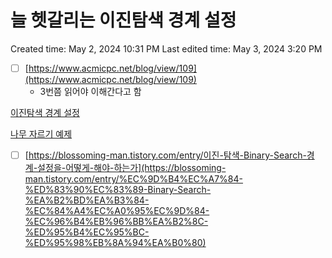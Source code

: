 # 늘 헷갈리는 이진탐색 경계 설정

Created time: May 2, 2024 10:31 PM
Last edited time: May 3, 2024 3:20 PM

- [ ]  [https://www.acmicpc.net/blog/view/109](https://www.acmicpc.net/blog/view/109)
    - 3번쯤 읽어야 이해간다고 함

[이진탐색 경계 설정 ](%E1%84%8B%E1%85%B5%E1%84%8C%E1%85%B5%E1%86%AB%E1%84%90%E1%85%A1%E1%86%B7%E1%84%89%E1%85%A2%E1%86%A8%20%E1%84%80%E1%85%A7%E1%86%BC%E1%84%80%E1%85%A8%20%E1%84%89%E1%85%A5%E1%86%AF%E1%84%8C%E1%85%A5%E1%86%BC%2056a19a81071f4c2babc2e81107f52888.md)

[나무 자르기 예제 ](%E1%84%82%E1%85%A1%E1%84%86%E1%85%AE%20%E1%84%8C%E1%85%A1%E1%84%85%E1%85%B3%E1%84%80%E1%85%B5%20%E1%84%8B%E1%85%A8%E1%84%8C%E1%85%A6%203622bbcb8eb745348d0a26c49da256af.md)

- [ ]  [https://blossoming-man.tistory.com/entry/이진-탐색-Binary-Search-경계-설정을-어떻게-해야-하는가](https://blossoming-man.tistory.com/entry/%EC%9D%B4%EC%A7%84-%ED%83%90%EC%83%89-Binary-Search-%EA%B2%BD%EA%B3%84-%EC%84%A4%EC%A0%95%EC%9D%84-%EC%96%B4%EB%96%BB%EA%B2%8C-%ED%95%B4%EC%95%BC-%ED%95%98%EB%8A%94%EA%B0%80)